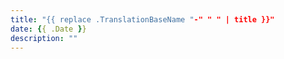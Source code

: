 ```yaml
---
title: "{{ replace .TranslationBaseName "-" " " | title }}"
date: {{ .Date }}
description: ""
---
```

